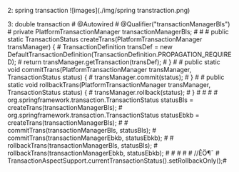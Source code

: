 2: spring transaction
    ![images](./img/spring transtraction.png)

3: double transaction
    # @Autowired
    # @Qualifier("transactionManagerBls")
    # private PlatformTransactionManager transactionManagerBls;
    # 
    # 
    #     public static TransactionStatus createTrans(PlatformTransactionManager transManager) {
    #         TransactionDefinition transDef = new DefaultTransactionDefinition(TransactionDefinition.PROPAGATION_REQUIRED);
    #         return transManager.getTransaction(transDef);
    #     }
    # 
    #     public static void commitTrans(PlatformTransactionManager transManager, TransactionStatus status) {
    #         transManager.commit(status);
    #     }
    # 
    #     public static void rollbackTrans(PlatformTransactionManager transManager, TransactionStatus status) {
    #         transManager.rollback(status);
    #     }
    # 
    # 
    # 
    # org.springframework.transaction.TransactionStatus statusBls = createTrans(transactionManagerBls);
    # org.springframework.transaction.TransactionStatus statusEbkb = createTrans(transactionManagerBls);
    # 
    # commitTrans(transactionManagerBls, statusBls);
    # commitTrans(transactionManagerEbkb, statusEbkb);
    # 
    # rollbackTrans(transactionManagerBls, statusBls);
    # rollbackTrans(transactionManagerEbkb, statusEbkb);
    # 
    # 
    # 
    # 
    # //ÊÖ¶¯
    # TransactionAspectSupport.currentTransactionStatus().setRollbackOnly();# 